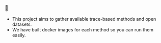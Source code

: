 ### 👋

- This project aims to gather available trace-based methods and open datasets.
- We have built docker images for each method so you can run them easily.